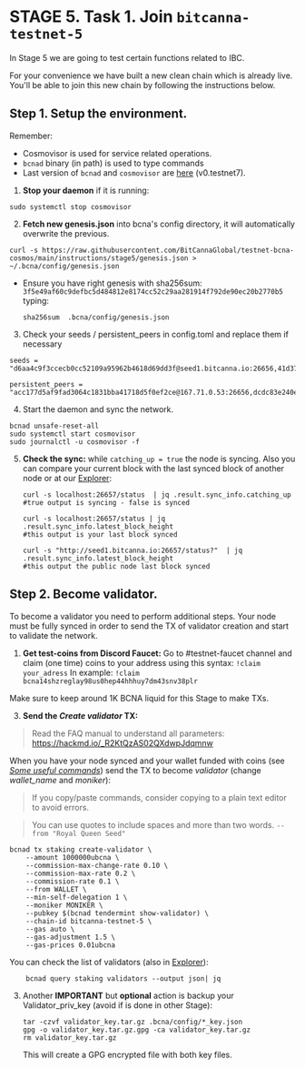 # STAGE 5. Task 1. Join `bitcanna-testnet-5`

In Stage 5 we are going to test certain functions related to IBC.

For your convenience we have built a new clean chain which is already live. You'll be able to join this new chain by following the instructions below.

## Step 1. Setup the environment.
Remember:  
* Cosmovisor is used for service related operations.
* `bcnad` binary (in path) is used to type commands 
* Last version of `bcnad` and `cosmovisor` are [here](https://github.com/BitCannaGlobal/testnet-bcna-cosmos/releases/tag/v0.testnet7) (v0.testnet7).

1. **Stop your daemon** if it is running:
```
sudo systemctl stop cosmovisor
```
2. **Fetch new genesis.json** into bcna's config directory, it will automatically overwrite the previous.
```
curl -s https://raw.githubusercontent.com/BitCannaGlobal/testnet-bcna-cosmos/main/instructions/stage5/genesis.json > ~/.bcna/config/genesis.json
```

* Ensure you have right genesis with sha256sum: `3f5e49af60c9defbc5d484812e8174cc52c29aa281914f792de90ec20b2770b5` typing: 

    ```
    sha256sum  .bcna/config/genesis.json 
    ```



3. Check your seeds / persistent_peers in config.toml and replace them if necessary
```
seeds = "d6aa4c9f3ccecb0cc52109a95962b4618d69dd3f@seed1.bitcanna.io:26656,41d373d03f93a3dc883ba4c1b9b7a781ead53d76@seed2.bitcanna.io:16656,8e241ba2e8db2e83bb5d80473b4fd4d901043dda@178.128.247.173:26656"

persistent_peers = "acc177d5af9fad3064c1831bba41718d5f0ef2ce@167.71.0.53:26656,dcdc83e240eb046faabef62e4daf1cfcecfa93a2@159.65.198.245:26656"
```

4. Start the daemon and sync the network.

```
bcnad unsafe-reset-all
sudo systemctl start cosmovisor
sudo journalctl -u cosmovisor -f
```


5. **Check the sync:** while `catching_up = true` the node is syncing. Also you can compare your current block with the last synced block of another node or at our [Explorer](https://testnet-explorer.bitcanna.io):
    ```
    curl -s localhost:26657/status  | jq .result.sync_info.catching_up
    #true output is syncing - false is synced

    curl -s localhost:26657/status | jq .result.sync_info.latest_block_height
    #this output is your last block synced

    curl -s "http://seed1.bitcanna.io:26657/status?"  | jq .result.sync_info.latest_block_height
    #this output the public node last block synced
    ```
    
## Step 2. Become validator.
To become a validator you need to perform additional steps. 
Your node must be fully synced in order to send the TX of validator creation and start to validate the network.

1. **Get test-coins from Discord Faucet:**
Go to #testnet-faucet channel and claim (one time) coins to your address using this syntax: 
    `!claim your_adress`
    In example: 
    `!claim bcna14shzreglay98us0hep44hhhuy7dm43snv38plr`

Make sure to keep around 1K BCNA liquid for this Stage to make TXs.

3. **Send the _Create validator_ TX:**

> Read the FAQ manual to understand all parameters:
> https://hackmd.io/_R2KtQzAS02QXdwpJdqmnw

When you have your node synced and your wallet funded with coins (see [_Some useful commands_](https://github.com/BitCannaGlobal/testnet-bcna-cosmos/blob/main/instructions/stage1/useful.md)) send the TX to become _validator_ (change _wallet_name_ and _moniker_):
> If you copy/paste commands, consider copying to a plain text editor to avoid errors.

> You can use quotes to include spaces and more than two words.
`--from "Royal Queen Seed"`

```
bcnad tx staking create-validator \
    --amount 1000000ubcna \
    --commission-max-change-rate 0.10 \
    --commission-max-rate 0.2 \
    --commission-rate 0.1 \
    --from WALLET \
    --min-self-delegation 1 \
    --moniker MONIKER \
    --pubkey $(bcnad tendermint show-validator) \
    --chain-id bitcanna-testnet-5 \
    --gas auto \
    --gas-adjustment 1.5 \
    --gas-prices 0.01ubcna
```

You can check the list of validators (also in [Explorer](https://testnet-explorer.bitcanna.io/validators)):

```
    bcnad query staking validators --output json| jq
```

3. Another **IMPORTANT** but **optional** action is backup your Validator_priv_key (avoid if is done in other Stage):

    ```
    tar -czvf validator_key.tar.gz .bcna/config/*_key.json 
    gpg -o validator_key.tar.gz.gpg -ca validator_key.tar.gz
    rm validator_key.tar.gz
    ```
    This will create a GPG encrypted file with both key files.
